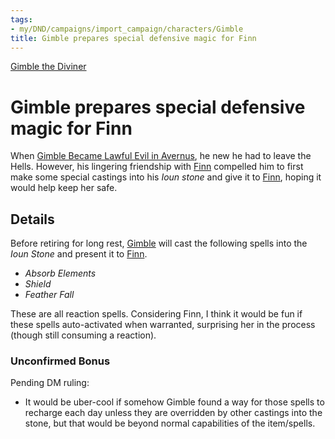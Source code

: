 ```yaml
---
tags:
- my/DND/campaigns/import_campaign/characters/Gimble
title: Gimble prepares special defensive magic for Finn
---
```



[Gimble the Diviner](/dnd/characters/gimble-the-diviner/)

# Gimble prepares special defensive magic for Finn

When [Gimble Became Lawful Evil in Avernus](/dnd/characters/gimble/gimble-became-lawful-evil-in-avernus/), he new he had to leave the Hells. However, his lingering friendship with [Finn](/dnd/characters/finn/) compelled him to first make some special castings into his *Ioun stone* and give it to [Finn](/dnd/characters/finn/), hoping it would help keep her safe.

## Details

Before retiring for long rest, [Gimble](/dnd/characters/gimble-the-diviner/) will cast the following spells into the *Ioun Stone* and present it to [Finn](/dnd/characters/finn/).

- *Absorb Elements*
- *Shield*
- *Feather Fall* 

These are all reaction spells. Considering Finn, I think it would be fun if these spells auto-activated when warranted, surprising her in the process (though still consuming a reaction).

### Unconfirmed Bonus

Pending DM ruling:

- It would be uber-cool if somehow Gimble found a way for those spells to recharge each day unless they are overridden by other castings into the stone, but that would be beyond normal capabilities of the item/spells.